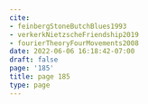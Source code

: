 ```yaml
---
cite:
- feinbergStoneButchBlues1993
- verkerkNietzscheFriendship2019
- fourierTheoryFourMovements2008
date: 2022-06-06 16:18:42-07:00
draft: false
page: '185'
title: page 185
type: page
---
```


